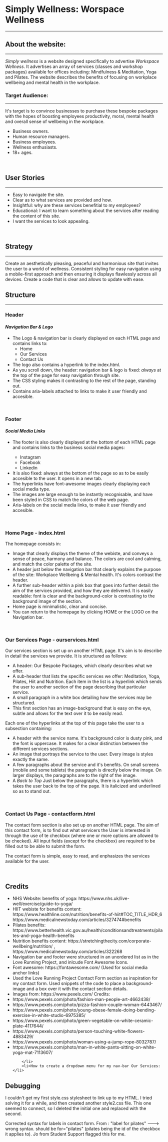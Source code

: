 <h1>Simply Wellness: Worspace Wellness</h1>
<hr>
<h2>About the website:</h2>
<hr>
<p> <i>Simply wellness</i> is a website designed specifically to advertise <i>Workspace Wellness</i>.
It advertises an array of services (classes and workshop packages) available for offices including: Mindfulness & Meditation, Yoga and Pilates. The website describes the benefits of focusing on workplace wellbeing and mental health in the workplace. </p>
<h3>Target Audience:</h3>
<hr>
<p> It's target is to convince businesses to purchase these bespoke packages with the hopes of boosting employees productivity, moral, mental health and overall sense of wellbeing in the workplace.</p>
<ul>
<li>Business owners.</li>
<li>Human resource managers.</li>
<li>Business employees.</li>
<li>Wellness enthusiasts.</li>
<li>18+ ages.</li>
</ul>
<br>
<h2>User Stories</h2>
<hr>
 <uL>
  <li>Easy to navigate the site. </li>
  <li>Clear as to what services are provided and how.</li>
  <li>Insightful: why are these services benefitial to my employees?</li>
  <li>Educational: I want to learn something about the services after reading the content of this site.</li>
  <li>I want the services to look appealing.</li>
 </uL>
 <br>
 <h2>Strategy</h2>
<hr>
<p>Create an aesthetically pleasing, peaceful and harmonious site that invites the user to a world of wellness. Consistent styling for easy navigation using a mobile-first approach and then ensuring it displays flawlessly across all devices. Create a code that is clear and allows to update with ease.</p>
<h2>Structure</h2>
<hr>

<h3>Header</h3>
<h4><em>Navigation Bar & Logo</em></h4>
<ul>
<li>The Logo & navigation bar is clearly displayed on each HTML page and contains links to:
<ul>
<li>Home</li>
<li>Our Services</li>
<li>Contact Us</li></ul></li>
<li>The logo also contains a hyperlink to the index.html.</li>
<li>As you scroll down, the header: navigation bar & logo is fixed: <em>always</em> at the top of the page for easy navigation through site.</li>
<li>The CSS styling makes it contrasting to the rest of the page, standing out.</li>
<li>Contains aria-labels attached to links to make it user friendly and accesible.</li>
</ul>
<br>
<h3>Footer</h3>
<h4><em>Social Media Links</em></h4>
<ul>
<li>The footer is also clearly displayed at the bottom of each HTML page and contains links to the business social media pages:</li>
<ul><li>Instagram</li>
<li>Facebook</li>
<li>Linkedin</li></ul>
<li>It is also fixed: always at the bottom of the page so as to be easily accesible to the user. It opens in a new tab.</li>
<li>The hyperlinks have font-awesome images clearly displaying each social media type.</li>
<li>The images are large enough to be instantly recognisable, and have been styled in CSS to match the colors of the web page.</li>
<li>Aria-labels on the social media links, to make it user friendly and accesible.</li>
</ul>
<br>
<h3>Home Page - index.html</h3>
<p>The homepage consists in:</p>
<ul>
<li>Image that clearly displays the theme of the webiste, and conveys a sense of peace, harmony and balance. The colors are cool and calming, and match the color palette of the site. </li>
<li>A header just below the navigation bar that clearly explains the purpose of the site: Workplace Wellbeing & Mental health. It's colors contrast the header.</li> 
<li>A further sub-header within a pink box that goes into further detail: the aim of the services provided, and how they are delivered. It is easily readable: font is clear and the background-color is contrasting to the background image of the section.</li>
<li>Home page is minimalistic, clear and concise.</li>
<li>You can return to the homepage by clicking HOME or the LOGO on the Navigation bar.</li>
</ul>
<br>
<h3>Our Services Page - ourservices.html</h3>
<p> Our services section is set up on another HTML page. It's aim is to describe in detail the services we provide. It is structured as follows:
<ul>
<li>A header: Our Bespoke Packages, which clearly describes what we offer.</li>
<li>A sub-header that lists the specific services we offer: Meditation, Yoga, Pilates, Hiit and Nutrition. Each item in the list is a hyperlink which sends the user to another section of the page describing that particular service. </li>
<li>A small paragraph in a white box detailing how the services may be structured.</li>
<li>This first section has an image-background that is easy on the eye, subtle and allows for the text over it to be easily read.</li>
</ul>
Each one of the hyperlinks at the top of this page take the user to a subsection containing:
<ul>
<li>A header with the service name. It's background color is dusty pink, and the font is uppercase. It makes for a clear distinction between the different services sections.</li>
<li>An image that portrays the service to the user. Every image is styles exactly the same.</li>
<li>A few paragraphs about the service and it's benefits. On small screens (mobile and some tablets) the paragraph is directly below the image. On larger displays, the paragraphs are to the right of the image.</li>
<li>A <em>Back to Top</em> Just below the paragraphs, there is a hyperlink which takes the user back to the top of the page. It is italicized and underlined so as to stand out.</li></ul>

<br>

<h3>Contact Us Page - contactform.html</h3>
<p> The contact form section is also set up on another HTML page. The aim of this contact form, is to find out what servicers the User is interested in through the use of te checkbox (where one or more options are allowed to be checked). All input fields (except for the checkbox) are required to be filled out to be able to submit the form. </p>
<p>The contact form is simple, easy to read, and enphasizes the services available for the user.</p>
<br>



 <h2>Credits</h2>
    <ul>
        <li>NHS Website: benefits of yoga: https://www.nhs.uk/live-well/exercise/guide-to-yoga/ </li>
        <li>HIIT webiste for benefits content:  https://www.healthline.com/nutrition/benefits-of-hiit#TOC_TITLE_HDR_6 https://www.medicalnewstoday.com/articles/327474#benefits</li>
        <li>Pilates benefits: https://www.betterhealth.vic.gov.au/health/conditionsandtreatments/pilates-and-yoga-health-benefits</li>
        <li>Nutrition benefits content: https://stretchingthecity.com/corporate-wellbeing/nutrition/ , https://www.medicalnewstoday.com/articles/322268</li>
        <li>Navigation bar and footer were structured in an unordered list as in the Love Running Project, and inlcude Font Awesome Icons.</li>
        <li>Font awesome: https://fontawesome.com/ (Used for social media anchor links)</li>
        <li>Used the Love Running Project Contact Form section as inspiration for my contact form. Used snippets of the code to place a background-image and a box over it with the contact section details.</li>
        <li> Images from: https://www.pexels.com/ Credits: 
            <li>https://www.pexels.com/photo/fashion-man-people-art-4662438/</li>
            <li>https://www.pexels.com/photo/pizza-fashion-couple-woman-6443467/</li>
            <li>https://www.pexels.com/photo/young-obese-female-doing-bending-exercise-in-white-studio-6975385/</li>
            <li>https://www.pexels.com/photo/green-vegetable-on-white-ceramic-plate-4117644/</li>
            <li>https://www.pexels.com/photo/person-touching-white-flowers-4883429/</li>
            <li>https://www.pexels.com/photo/woman-using-a-jump-rope-8032787/</li>
            <li>https://www.pexels.com/photo/man-in-white-pants-sitting-on-white-yoga-mat-7113607/</li>
            
        </li>
        <li>How to create a dropdown menu for my nav-bar Our Services: </li>
</ul>

<h2>Debugging</h2>
<p>I couldn't get my first style.css stylesheet to link up to my HTML. I tried solving it for a while, and then created another style2.css file. This one seemed to connect, so I deleted the initial one and replaced with the second.</p>
<p>Corrected syntax for labels in contact form. From : "label for pilates" ---> wrong syntax. should be for="pilates" (pilates being the id of the checkbox it applies to). Jo from Student Support flagged this for me.</p>